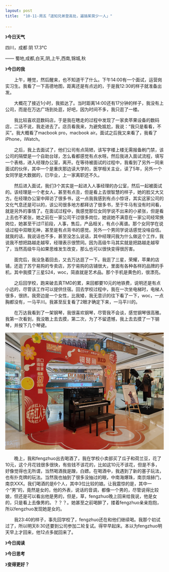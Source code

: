 ```yaml
---
layout: post
title:  "10-11-周五「遥知兄弟登高处，遍插茱萸少一人」"

---
```


 

》**今日天气**

四川，成都 阴 17.3℃

 —— 蜀地,成都,白天,阴,上午,西南,锦城,秋

》**今日的我**

　　上午，睡觉，然后醒来，也不知道干了什么。下午14:00有一个面试，运营岗实习生。我看了一下高德地图，距离还是有点远的，于是我12:30的样子就准备出发。

　　大概花了接近1小时，我抵达了。当时距离14:00还有17分钟的样子，我没有上公司，而是在万达广场到处逛，好吧，因为时间不多，我只逛了一楼。

　　我比较喜欢逛数码店，于是我在瞎走的过程中发现了一家卖苹果设备的数码店，二话不说，我走进去了。店员看我来，为避免尴尬，我说：“我只是看看，不买”。我大概看了macbook pro，macbook air。面试之后我又来看了，我看了iPhone，iWatch。

　　之后，我上去面试了，他们公司有点简陋，该写字楼上楼无需报备刷门禁，该公司的隔壁是一个自助台球，怎么看都感觉有点水呀。然后我进入面试流程，填写一个表格，进入经理办公室，离开。在等待被面试的过程中，我看到了另外一同来面试的伙伴，其中一个是重庆那边读大学的，医学相关主业，读了5年，另外一个女同学是大数据的，已毕业，上一家离职还不久。

　　然后进入面试，我们3个其实是一起进入人事经理的办公室，然后一起被面试的。该经理是一个老女人，甚至有点丑，但是看上去很智慧的样子，她的脸又大又方。在经理办公室中拜访了很多书，这一点我我感到有点小惊讶，其实这家公司的文化气息还是可以的，该公司很多地方都拜访了很多书，至于牛马有没有时间看，就是另外的事情了。在面试过程中，我感觉那位女同学说不出来的小紧张，但是看上去也不紧张，她之前在一家公司干过很多岗位，她说她不满意在一家公司经常换岗位，她甚至干过IT前段，人事，售后，产品相关，有点小离谱。那个女同学在说话过程中双眼无神，甚至是有点背书的感觉。另外一个男同学说话感觉没啥自信。就我的话，我说话也不多，甚至没怎么说话，其中经理问我为什么做这个工作，我说我不想把路越走越窄，经理表示很赞同。因为高级牛马其实就是把路越走越窄了，当然高级牛马如果思维发生改变，那么也可以很快变得很厉害。

　　面完后，我没急着回去，又去万达逛了一下。我逛了三星，荣耀，苹果的店铺，还逛了苏宁易购的专卖店，苏宁易购的店铺很大，里面有各种各样的品牌的手机，其中我摸了三星S24，woc，简直就是艺术品。那个手机是黄色的，很漂亮。

　　之后回学校，跑来破去真TMD的累，来回都要10元的地铁费，说明还是有点小远的，尽管该工作可以提供住宿。回去学校过程中，我在一次坐电梯时，电梯人很多，很挤。我旁边是一个女性，比我矮，我无意识的往下看了一下，woc，一点胸都没有，一马平川。我甚至反复看了2眼才确定下来，一马平川的。

　　在万达我看到了一架钢琴，我很喜欢钢琴，尽管我不会谈，感觉钢琴很高雅。我第一次看到，我没敢上去去摸，第二次，为了不留遗憾，我上去去摸了一下钢琴，并按下几个琴键。

![image-20241013134229727](https://raw.githubusercontent.com/i1oveyou/2024-year/master/_posts/10.October/img/image-20241013134229727.png)

　　晚上，我和fengzhuo出去喝酒了，我在学校小卖部买了瓜子和荷兰豆，花了10元，这个月花钱很多很快，有些钱不该花的，比如这10元不该花，但是不多，好像觉得也无所谓，当然喝酒我是蹭，白嫖。在喝酒中，我遇到了新的塞子玩法，也有扑克牌的玩法。当然我也抽到了很多没抽过的眼，中南海爆珠，南京煊赫门，南京XXX。我们喝酒的是6个人，其中3位比较的娘。让我震惊的是，其中一个“男”的，竟然是女的，他的外表，说话的音调，都像一个男的，尽管说得比较娘，但还是可以看出他是男的，但是，草，fengzhuo晚上回来给我说，他是女的，只是看上去像男的。？？？。她甚至之前喝醉了，搂着fengzhuo亲亲抱抱，所以fengzhuo发现她是女的。

　　我23:40的样子，事先回学校了，fengzhuo还在和他们继续喝。我那个初试过了，所以明天8:30还要到公司参加二轮复试。得早早起床。本以为fengzhuo明天早上才回来，他12点多就回来了。

》**今日阅读**



》**今日思考**



》**变得更好？**

